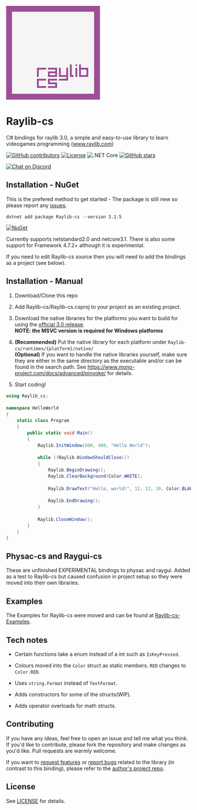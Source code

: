 ![Raylib-cs Logo](https://github.com/ChrisDill/Raylib-cs/blob/master/Logo/raylib-cs_256x256.png "Raylib-cs Logo")

# Raylib-cs

C# bindings for raylib 3.0, a simple and easy-to-use library to learn videogames programming (www.raylib.com)

[![GitHub contributors](https://img.shields.io/github/contributors/ChrisDill/Raylib-cs)](https://github.com/ChrisDill/Raylib-cs/graphs/contributors)
[![License](https://img.shields.io/badge/license-zlib%2Flibpng-blue.svg)](LICENSE.md)
![.NET Core](https://github.com/ChrisDill/Raylib-cs/workflows/.NET%20Core/badge.svg)
[![GitHub stars](https://img.shields.io/github/stars/ChrisDill/Raylib-cs?style=social)](https://github.com/ChrisDill/Raylib-cs/stargazers)

[![Chat on Discord](https://img.shields.io/discord/426912293134270465.svg?logo=discord)](https://discord.gg/VkzNHUE)

## Installation - NuGet

This is the prefered method to get started - The package is still new so please report any [issues](https://github.com/ChrisDill/Raylib-cs/issues).

```
dotnet add package Raylib-cs --version 3.1.5
```

[![NuGet](https://img.shields.io/nuget/dt/raylib-cs)](https://www.nuget.org/packages/Raylib-cs/)

Currently supports netstandard2.0 and netcore3.1.
There is also some support for Framework 4.7.2+ although it is experimental.

If you need to edit Raylib-cs source then you will need to add the bindings as a project (see below).

## Installation - Manual

1. Download/Clone this repo

2. Add Raylib-cs/Raylib-cs.csproj to your project as an existing project.

3. Download the native libraries for the platforms you want to build for using the [official 3.0 release](https://github.com/raysan5/raylib/releases/tag/3.0.0).    
   **NOTE: the MSVC version is required for Windows platforms**  

4. **(Recommended)** Put the native library for each platform under `Raylib-cs/runtimes/{platform}/native/`  
   **(Optional)** If you want to handle the native libraries yourself, make sure they are either in the same directory as the executable and/or can be found in the search path. See https://www.mono-project.com/docs/advanced/pinvoke/ for details.

5. Start coding!

```csharp
using Raylib_cs;

namespace HelloWorld
{
    static class Program
    {
        public static void Main()
        {
            Raylib.InitWindow(800, 480, "Hello World");

            while (!Raylib.WindowShouldClose())
            {
                Raylib.BeginDrawing();
                Raylib.ClearBackground(Color.WHITE);

                Raylib.DrawText("Hello, world!", 12, 12, 20, Color.BLACK);

                Raylib.EndDrawing();
            }

            Raylib.CloseWindow();
        }
    }
}
```

## Physac-cs and Raygui-cs

These are unfinished EXPERIMENTAL bindings to physac and raygui. Added as a test to Raylib-cs but caused confusion in project setup so they were moved into their own libraries.

## Examples

The Examples for Raylib-cs were moved and can be found at [Raylib-cs-Examples](https://github.com/ChrisDill/Raylib-cs-Examples).

## Tech notes

- Certain functions take a enum instead of a int such as `IsKeyPressed`.

- Colours moved into the `Color` struct as static members. `RED` changes to `Color.RED`.

- Uses `string.Format` instead of `TextFormat`.

- Adds constructors for some of the structs(WIP).

- Adds operator overloads for math structs.

## Contributing

If you have any ideas, feel free to open an issue and tell me what you think.
If you'd like to contribute, please fork the repository and make changes as
you'd like. Pull requests are warmly welcome.

If you want to [request features](https://github.com/raysan5/raylib/pulls) or [report bugs](https://github.com/raysan5/raylib/issues) related to the library (in contrast to this binding), please refer to the [author's project repo](https://github.com/raysan5/raylib).

## License

See [LICENSE](LICENSE) for details.
